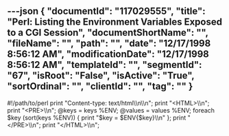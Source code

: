 ---json
{
  "documentId": "117029555",
  "title": "Perl: Listing the Environment Variables Exposed to a CGI Session",
  "documentShortName": "",
  "fileName": "",
  "path": "",
  "date": "12/17/1998 8:56:12 AM",
  "modificationDate": "12/17/1998 8:56:12 AM",
  "templateId": "",
  "segmentId": "67",
  "isRoot": "False",
  "isActive": "True",
  "sortOrdinal": "",
  "clientId": "",
  "tag": ""
}
---

#!/path/to/perl
print &quot;Content-type: text/html&bsol;&bsol;n&bsol;&bsol;n&quot;;
print &quot;&lt;HTML&gt;&bsol;&bsol;n&quot;;
print &quot;&lt;PRE&gt;&bsol;&bsol;n&quot;;
@keys = keys %ENV;
@values = values %ENV;
foreach $key (sort(keys %ENV)) { print &quot;$key = $ENV{$key}&bsol;&bsol;n&quot; };
print &quot;&lt;/PRE&gt;&bsol;&bsol;n&quot;;
print &quot;&lt;/HTML&gt;&bsol;&bsol;n&quot;;
